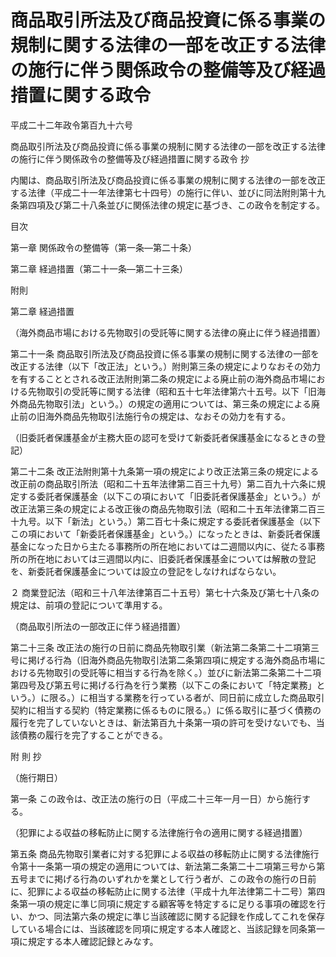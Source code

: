 # 商品取引所法及び商品投資に係る事業の規制に関する法律の一部を改正する法律の施行に伴う関係政令の整備等及び経過措置に関する政令

平成二十二年政令第百九十六号

商品取引所法及び商品投資に係る事業の規制に関する法律の一部を改正する法律の施行に伴う関係政令の整備等及び経過措置に関する政令 抄

内閣は、商品取引所法及び商品投資に係る事業の規制に関する法律の一部を改正する法律（平成二十一年法律第七十四号）の施行に伴い、並びに同法附則第十九条第四項及び第二十八条並びに関係法律の規定に基づき、この政令を制定する。

目次

第一章 関係政令の整備等（第一条―第二十条）

第二章 経過措置（第二十一条―第二十三条）

附則

第二章 経過措置

（海外商品市場における先物取引の受託等に関する法律の廃止に伴う経過措置）

第二十一条 商品取引所法及び商品投資に係る事業の規制に関する法律の一部を改正する法律（以下「改正法」という。）附則第三条の規定によりなおその効力を有することとされる改正法附則第二条の規定による廃止前の海外商品市場における先物取引の受託等に関する法律（昭和五十七年法律第六十五号。以下「旧海外商品先物取引法」という。）の規定の適用については、第三条の規定による廃止前の旧海外商品先物取引法施行令の規定は、なおその効力を有する。

（旧委託者保護基金が主務大臣の認可を受けて新委託者保護基金になるときの登記）

第二十二条 改正法附則第十九条第一項の規定により改正法第三条の規定による改正前の商品取引所法（昭和二十五年法律第二百三十九号）第二百九十六条に規定する委託者保護基金（以下この項において「旧委託者保護基金」という。）が改正法第三条の規定による改正後の商品先物取引法（昭和二十五年法律第二百三十九号。以下「新法」という。）第二百七十条に規定する委託者保護基金（以下この項において「新委託者保護基金」という。）になったときは、新委託者保護基金になった日から主たる事務所の所在地においては二週間以内に、従たる事務所の所在地においては三週間以内に、旧委託者保護基金については解散の登記を、新委託者保護基金については設立の登記をしなければならない。

２ 商業登記法（昭和三十八年法律第百二十五号）第七十六条及び第七十八条の規定は、前項の登記について準用する。

（商品取引所法の一部改正に伴う経過措置）

第二十三条 改正法の施行の日前に商品先物取引業（新法第二条第二十二項第三号に掲げる行為（旧海外商品先物取引法第二条第四項に規定する海外商品市場における先物取引の受託等に相当する行為を除く。）並びに新法第二条第二十二項第四号及び第五号に掲げる行為を行う業務（以下この条において「特定業務」という。）に限る。）に相当する業務を行っている者が、同日前に成立した商品取引契約に相当する契約（特定業務に係るものに限る。）に係る取引に基づく債務の履行を完了していないときは、新法第百九十条第一項の許可を受けないでも、当該債務の履行を完了することができる。

附 則 抄

（施行期日）

第一条 この政令は、改正法の施行の日（平成二十三年一月一日）から施行する。

（犯罪による収益の移転防止に関する法律施行令の適用に関する経過措置）

第五条 商品先物取引業者に対する犯罪による収益の移転防止に関する法律施行令第十一条第一項の規定の適用については、新法第二条第二十二項第三号から第五号までに掲げる行為のいずれかを業として行う者が、この政令の施行の日前に、犯罪による収益の移転防止に関する法律（平成十九年法律第二十二号）第四条第一項の規定に準じ同項に規定する顧客等を特定するに足りる事項の確認を行い、かつ、同法第六条の規定に準じ当該確認に関する記録を作成してこれを保存している場合には、当該確認を同項に規定する本人確認と、当該記録を同条第一項に規定する本人確認記録とみなす。
